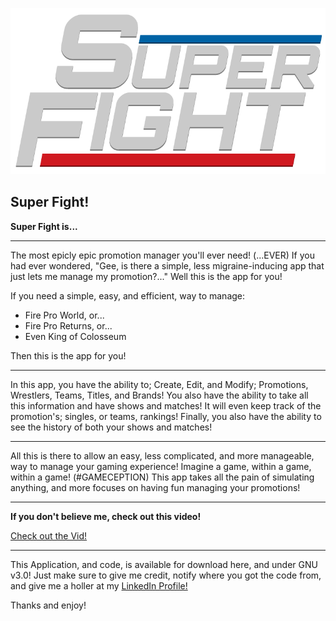 ![Super Fight Logo](https://github.com/pjalmighty42/SuperFight/blob/master/SF_Logo.png?raw=true)

## **Super Fight!** ##

**Super Fight is...**
___
The most epicly epic promotion manager you'll ever need! (...EVER)
If you had ever wondered, "Gee, is there a simple, less migraine-inducing app that just lets me manage my promotion?..." Well this is the app for you!

If you need a simple, easy, and efficient, way to manage:

 - Fire Pro World, or...
 - Fire Pro Returns, or...
 - Even King of Colosseum 

Then this is the app for you! 
___
In this app, you have the ability to; Create, Edit, and Modify; Promotions, Wrestlers, Teams, Titles, and Brands!
You also have the ability to take all this information and have shows and matches! It will even keep track of the promotion's; singles, or teams, rankings! 
Finally, you also have the ability to see the history of both your shows and matches! 
___
All this is there to allow an easy, less complicated, and more manageable, way to manage your gaming experience! Imagine a game, within a game, within a game! (#GAMECEPTION)
This app takes all the pain of simulating anything, and more focuses on having fun managing your promotions!
___
**If you don't believe me, check out this video!**

[Check out the Vid!](https://youtu.be/M7no_xpxC7c)
___

This Application, and code, is available for download here, and under GNU v3.0! Just make sure to give me credit, notify where you got the code from, and give me a holler at my [LinkedIn Profile!](https://www.linkedin.com/in/paul-laudun-8a364455)

Thanks and enjoy!
